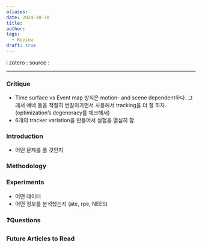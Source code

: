 ```yaml
---
aliases: 
date: 2024-10-10
title: 
author: 
tags:
  - Review
draft: true
---
```

i
zotero : 
source : 

---
### Critique
- Time surface vs Event map 방식은 motion- and scene dependent하다. 그래서 얘네 둘을 적절히 번갈아가면서 사용해서 tracking을 더 잘 하자. (optimization’s degeneracy를 체크해서)
- 6개의 tracker variation을 만들어서 실험을 열심히 함.
### Introduction



- 어떤 문제를 풀 것인지

### Methodology


### Experiments
- 어떤 데이터
- 어떤 정보를 분석했는지 (ate, rpe, NEES)


### ❓️Questions

### Future Articles to Read

